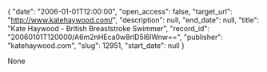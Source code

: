 {
  "date": "2006-01-01T12:00:00", 
  "open_access": false, 
  "target_url": "http://www.katehaywood.com/", 
  "description": null, 
  "end_date": null, 
  "title": "Kate Haywood - British Breaststroke Swimmer", 
  "record_id": "20060101T120000/A6m2nHEca0w8rlD5l6lWnw==", 
  "publisher": "katehaywood.com", 
  "slug": 12951, 
  "start_date": null
}

None